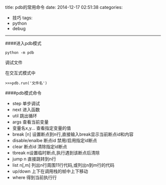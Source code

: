 title: pdb的常用命令
date: 2014-12-17 02:51:38
categories:
- 技巧
tags: 
- python 
- debug

---


####进入pdb模式

```
python -m pdb
```

调试文件

在交互式模式中

```
>>>pdb.run('文件名')
```

####pdb模式命令

<!-- more -->

* step 单步调试
* next 进入函数
* util 跳出循环
* args 查看当前变量
* 变量名x,y... 查看指定变量的值
* break [n] 设置断点到n行,直接输入break显示当前断点id和内容
* disable/enalbe 断点id 禁用/启用指定id断点
* clear 断点id 清除指定id断点
* tbreak n设置临时断点,执行遇到该断点后清除
* jump n 直接跳转到n行
* list n[,m] 列出n行周围11行代码,或列出n到m行的代码
* up/down 上下在调用栈的帧中上下移动
* where 得到当前执行行
